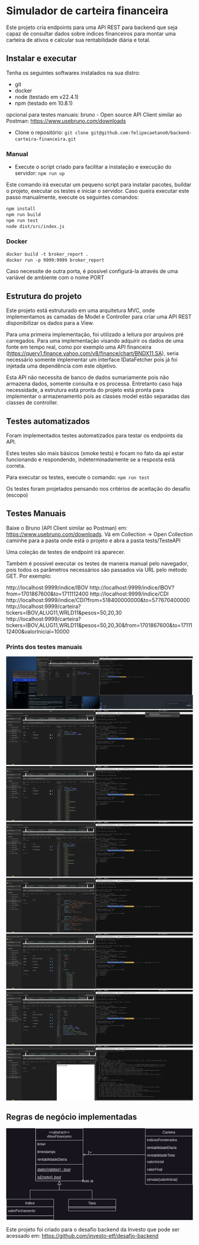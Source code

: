 # Simulador de carteira financeira
Este projeto cria endpoints para uma API REST para backend que seja capaz de consultar dados sobre indices financeiros para montar uma carteira de ativos e calcular sua rentabilidade diária e total.


## Instalar e executar

Tenha os seguintes softwares instalados na sua distro:

- git 
- docker
- node (testado em v22.4.1)
- npm (testado em 10.8.1)

opcional para testes manuais: bruno - Open source API Client similar ao Postman: https://www.usebruno.com/downloads

- Clone o repositório:
`git clone git@github.com:felipecaetano0/backend-carteira-financeira.git`

### Manual
- Execute o script criado para facilitar a instalação e execução do servidor:
`npm run up`

Este comando irá executar um pequeno script para instalar pacotes, buildar o projeto, executar os testes e iniciar o servidor.
Caso queira executar este passo manualmente, execute os seguintes comandos:
```
npm install
npm run build 
npm run test 
node dist/src/index.js
```

### Docker
```
docker build -t broker_report .
docker run -p 9999:9999 broker_report
```

Caso necessite de outra porta, é possivel configurá-la através de uma variável de ambiente com o nome PORT

## Estrutura do projeto
Este projeto está estruturado em uma arquitetura MVC, onde implementamos as camadas de Model e Controller para criar uma API REST disponibilizar os dados para a View.

Para uma primeira implementação, foi utilizado a leitura por arquivos pré carregados. Para uma implementação visando adquirir os dados de uma fonte em tempo real, como por exemplo uma API financeira (https://query1.finance.yahoo.com/v8/finance/chart/BNDX11.SA), seria necessário somente implementar um interface IDataFetcher pois já foi injetada uma dependência com este objetivo.

Esta API não necessita de banco de dados sumariamente pois não armazena dados, somente consulta e os processa. Entretanto caso haja necessidade, a estrutura está pronta do projeto está pronta para implementar o armazenamento pois as classes model estão separadas das classes de controller.

## Testes automatizados
Foram implementados testes automatizados para testar os endpoints da API.

Estes testes são mais básicos (smoke tests) e focam no fato da api estar funcionando e respondendo, indeterminadamente se a resposta está correta.

Para executar os testes, execute o comando:
`npm run test`

Os testes foram projetados pensando nos critérios de aceitação do desafio (escopo)

## Testes Manuais
Baixe o Bruno (API Client similar ao Postman) em: https://www.usebruno.com/downloads.
Vá em Collection -> Open Collection
caminhe para a pasta onde está o projeto e abra a pasta tests/TesteAPI 

Uma coleção de testes de endpoint irá aparecer.

Também é possível executar os testes de maneira manual pelo navegador, pois todos os parâmetros necessários são passados via URL pelo método GET. Por exemplo:

http://localhost:9999/indice/IBOV
http://localhost:9999/indice/IBOV?from=1701867600&to=1711112400
http://localhost:9999/indice/CDI
http://localhost:9999/indice/CDI?from=518400000000&to=577670400000
http://localhost:9999/carteira?tickers=IBOV,ALUG11,WRLD11&pesos=50,20,30
http://localhost:9999/carteira?tickers=IBOV,ALUG11,WRLD11&pesos=50,20,30&from=1701867600&to=1711112400&valorInicial=10000

### Prints dos testes manuais

![](./prints_dos_testes/Screenshot%20from%202025-03-07%2011-54-02.png)
![](./prints_dos_testes/Screenshot%20from%202025-03-07%2011-54-16.png)
![](./prints_dos_testes/Screenshot%20from%202025-03-07%2011-54-27.png)
![](./prints_dos_testes/Screenshot%20from%202025-03-07%2011-55-11.png)
![](./prints_dos_testes/Screenshot%20from%202025-03-07%2011-55-19.png)
![](./prints_dos_testes/Screenshot%20from%202025-03-07%2011-55-33.png)
![](./prints_dos_testes/Screenshot%20from%202025-03-07%2011-56-31.png)
![](./prints_dos_testes/Screenshot%20from%202025-03-07%2011-56-54.png)

## Regras de negócio implementadas
![Arquitetura](./Diagrama%20de%20classe.jpg)


Este projeto foi criado para o desafio backend da Investo que pode ser acessado em: https://github.com/investo-etf/desafio-backend

